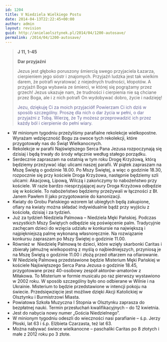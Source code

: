 ```yaml
---
id: 1204
title: V Niedziela Wielkiego Postu
date: 2014-04-13T22:22:45+00:00
author: admin
layout: revision
guid: http://anielaolsztynek.pl/2014/04/1200-autosave/
permalink: /2014/04/1200-autosave/
---
```

> **J 11, 1-45**
> 
> **Dar przyjaźni**
> 
> Jezus jest głęboko poruszony śmiercią swego przyjaciela Łazarza, cierpieniem jego sióstr i znajomych. Przyjaźń ludzka jest tak wielkim darem, że potrafi wyratować z niejednych trudności, kłopotów. A przyjaźń Boga wybawia ze śmierci, w której się pogrążamy przez grzech! Jezus ukazuje nam, że trudności i cierpienia nie są chciane przez Boga, ale i z nich potrafi On wydobywać dobro, życie i nadzieję!
> 
> <span style="color: #666699;">Jezu, dziękuję Ci za moich przyjaciół! Powierzam Ci ich dziś w sposób szczególny. Proszę dla nich o dar życia w pełni, o dar przyjaźni z Tobą. Wierzę, że Ty możesz przeprowadzić ich przez każdy ból i cierpienie do pełni wiary.</span>

  * W minionym tygodniu przeżyliśmy parafialne rekolekcje wielkopostne. Wyrażam wdzięczność Bogu za owoce tych rekolekcji, które przygotowały nas do Świąt Wielkanocnych.
  * Rekolekcje w parafii Najświętszego Serca Pana Jezusa rozpoczynają się dzisiaj i będą trwały do środy włącznie według stałego porządku.
  * Serdecznie zapraszam na ostatnią w tym roku Drogę Krzyżową, którą będziemy przeżywać idąc ulicami naszej parafii. W piątek zapraszam na Mszę Świętą o godzinie 18.00. Po Mszy Świętej, a więc o godzinie 18.30, rozpocznie się przy kościele Droga Krzyżowa, następnie będziemy szli ulicami: Akacjową, Lipową, Wilczą i zakończymy to nabożeństwo przy kościele. W razie bardzo niesprzyjającej aury Droga Krzyżowa odbędzie się w kościele. To nabożeństwo będziemy przeżywali w łączności z Bł. Janem Pawłem II jako przygotowanie do kanonizacji.
  * Kwiaty do Grobu Pańskiego wzorem lat ubiegłych będą zakupione, ofiary na kwiaty można składać indywidualnie bądź przy wyjściu z kościoła, dzisiaj i za tydzień.
  * Już za tydzień Niedziela Palmowa &#8211; Niedziela Męki Pańskiej. Podczas wszystkich Mszy Świętych odbędzie się poświęcenie palm. Tradycyjnie zachęcam dzieci do wzięcia udziału w konkursie na największą i najpiękniejszą palmę wykonaną własnoręcznie. Na rozwiązanie konkursu zapraszam po Mszy Świętej o godzinie 11.00.
  * Również w  Niedzielę Palmową te dzieci, które wzięły skarbonki Caritas i zbierały jałmużnę wielkopostną z myślą o najbiedniejszych, przyniosą je na Mszę Świętą o godzinie 11.00 i złożą przed ołtarzem na ofiarowanie.
  * W Niedzielę Palmową przedstawione będzie Misterium Męki Pańskiej w kościele Najświętszego Serca Pana Jezusa o godzinie 18.45, przygotowane przez 40-osobowy zespół aktorów-amatorów z Miłakowa. To Misterium w formie musicalu po raz pierwszy wystawiono w 2002 roku. W sposób szczególny było ono odbierane w Wilnie i na Ukrainie. Misterium to będzie przedstawione w intencji pokoju na świecie. Przedsięwzięcie jest możliwe dzięki Akcji Katolickiej w Olsztynku i Burmistrzowi Miasta.
  * Powiatowa Szkoła Muzyczna I Stopnia w Olsztynku zaprasza do bezpłatnej nauki. Termin przesłuchań kwalifikacyjnych &#8211; do 12 kwietnia.
  * Jest do nabycia nowy numer &#8222;Gościa Niedzielnego&#8221;.
  * W minionym tygodniu odeszli do wieczności nasi parafianie &#8211; ś.p. Jerzy Płoski, lat 63 i ś.p. Elżbieta Czarzasta, też lat 63.
  * Można nabywać świece wielkanocne &#8211; paschaliki Caritas po 8 złotych i małe z 2012 roku po 3 złote.